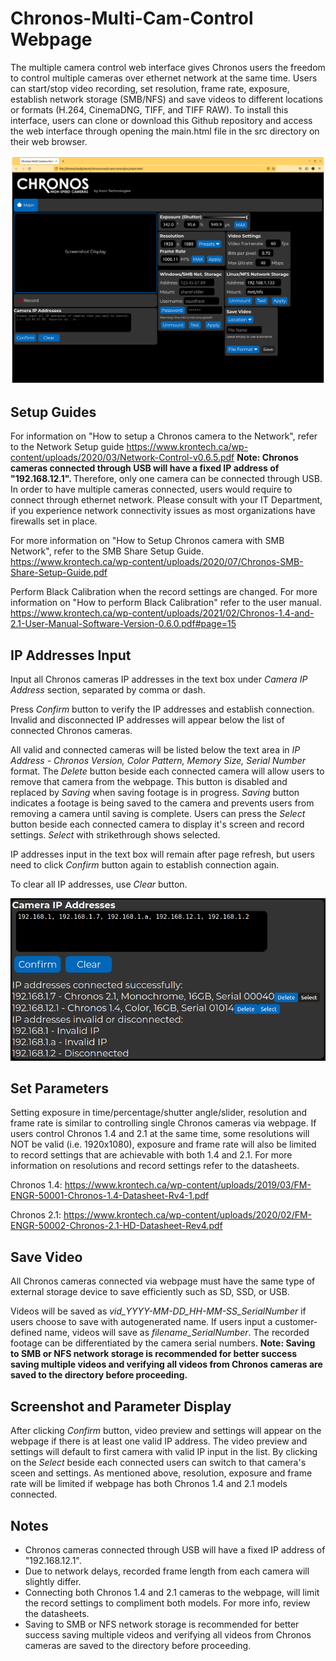 # Chronos-Multi-Cam-Control Webpage
The multiple camera control web interface gives Chronos users the freedom to control multiple cameras over ethernet network at the same time. Users can start/stop video recording, set resolution, frame rate, exposure, establish network storage (SMB/NFS) and save videos to different locations or formats (H.264, CinemaDNG, TIFF, and TIFF RAW). To install this interface, users can clone or download this Github repository and access the web interface through opening the main.html file in the src directory on their web browser. 

![image](https://github.com/krontech/chronos-multi-cam-control/blob/master/screenshots/newWholeWeb-video-framerate.png)

## Setup Guides
For information on "How to setup a Chronos camera to the Network", refer to the Network Setup guide https://www.krontech.ca/wp-content/uploads/2020/03/Network-Control-v0.6.5.pdf
<b> Note: Chronos cameras connected through USB will have a fixed IP address of "192.168.12.1". </b> Therefore, only one camera can be connected through USB. In order to have multiple cameras connected, users would require to connect through ethernet network. Please consult with your IT Department, if you experience network connectivity issues as most organizations have firewalls set in place.

For more information on "How to Setup Chronos camera with SMB Network", refer to the SMB Share Setup Guide. https://www.krontech.ca/wp-content/uploads/2020/07/Chronos-SMB-Share-Setup-Guide.pdf 

Perform Black Calibration when the record settings are changed. For more information on "How to perform Black Calibration" refer to the user manual. https://www.krontech.ca/wp-content/uploads/2021/02/Chronos-1.4-and-2.1-User-Manual-Software-Version-0.6.0.pdf#page=15


## IP Addresses Input

Input all Chronos cameras IP addresses in the text box under *Camera IP Address* section, separated by comma or dash. 

Press *Confirm* button to verify the IP addresses and establish connection. Invalid and disconnected IP addresses will appear below the list of connected Chronos cameras.

All valid and connected cameras will be listed below the text area in *IP Address - Chronos Version, Color Pattern, Memory Size, Serial Number* format. The *Delete* button  beside each connected camera will allow users to remove that camera from the webpage. This button is disabled and replaced by *Saving* when saving footage is in progress. *Saving* button indicates a footage is being saved to the camera and prevents users from removing a camera until saving is complete. Users can press the *Select* button beside each connected camera to display it's screen and record settings. *Select* with strikethrough shows selected.

IP addresses input in the text box will remain after page refresh, but users need to click *Confirm* button again to establish connection again.

To clear all IP addresses, use *Clear* button.

![image](https://github.com/krontech/chronos-multi-cam-control/blob/master/screenshots/IP_display.png)

## Set Parameters

Setting exposure in time/percentage/shutter angle/slider, resolution and frame rate is similar to controlling single Chronos cameras via webpage. If users control Chronos 1.4 and 2.1 at the same time, some resolutions will NOT be valid (i.e. 1920x1080), exposure and frame rate will also be limited to record settings that are achievable with both 1.4 and 2.1. For more information on resolutions and record settings refer to the datasheets.

Chronos 1.4: https://www.krontech.ca/wp-content/uploads/2019/03/FM-ENGR-50001-Chronos-1.4-Datasheet-Rv4-1.pdf

Chronos 2.1: https://www.krontech.ca/wp-content/uploads/2020/02/FM-ENGR-50002-Chronos-2.1-HD-Datasheet-Rev4.pdf

## Save Video

All Chronos cameras connected via webpage must have the same type of external storage device to save efficiently such as SD, SSD, or USB.

Videos will be saved as *vid_YYYY-MM-DD_HH-MM-SS_SerialNumber* if users choose to save with autogenerated name. If users input a customer-defined name, videos will save as *filename_SerialNumber*. The recorded footage can be differentiated by the camera serial numbers. <b> Note: Saving to SMB or NFS network storage is recommended for better success saving multiple videos and verifying all videos from Chronos cameras are saved to the directory before proceeding. </b>


## Screenshot and Parameter Display

After clicking *Confirm* button, video preview and settings will appear on the webpage if there is at least one valid IP address. The video preview and settings will default to first camera with valid IP input in the list. By clicking on the *Select* beside each connected users can switch to that camera's sceen and settings. As mentioned above, resolution, exposure and frame rate will be limited if webpage has both Chronos 1.4 and 2.1 models connected. 

## Notes
- Chronos cameras connected through USB will have a fixed IP address of "192.168.12.1".
- Due to network delays, recorded frame length from each camera will slightly differ.
- Connecting both Chronos 1.4 and 2.1 cameras to the webpage, will limit the record settings to compliment both models. For more info, review the datasheets.
- Saving to SMB or NFS network storage is recommended for better success saving multiple videos and verifying all videos from Chronos cameras are saved to the directory before proceeding.
